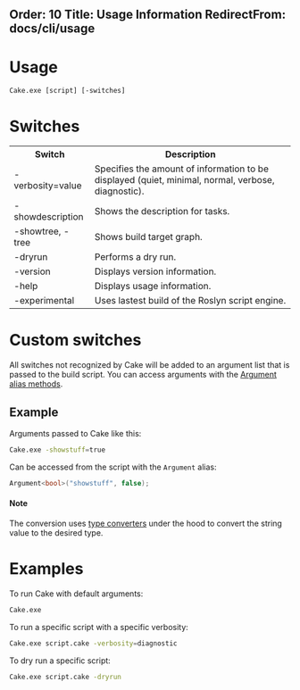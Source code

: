 Order: 10
Title: Usage Information
RedirectFrom: docs/cli/usage
---

# Usage

    Cake.exe [script] [-switches]

# Switches

<table class="table table-bordered table-striped">
    <tbody>
        <tr>
          <th><b>Switch</b></th>
          <th><b>Description</b></th>
        </tr>
        <tr>
            <td class="col-md-6">-verbosity=value</a></td>
            <td class="col-md-6">Specifies the amount of information to be displayed (quiet, minimal, normal, verbose, diagnostic).</td>
        </tr>
        <tr>
            <td class="col-md-6">-showdescription</a></td>
            <td class="col-md-6">Shows the description for tasks.</td>
        </tr>
        <tr>
            <td class="col-md-6">-showtree, -tree</a></td>
            <td class="col-md-6">Shows build target graph.</td>
        </tr>
        <tr>
            <td class="col-md-6">-dryrun</a></td>
            <td class="col-md-6">Performs a dry run.</td>
        </tr>
        <tr>
            <td class="col-md-6">-version</a></td>
            <td class="col-md-6">Displays version information.</td>
        </tr>
        <tr>
            <td class="col-md-6">-help</a></td>
            <td class="col-md-6">Displays usage information.</td>
        </tr>
        <tr>
            <td class="col-md-6">-experimental</a></td>
            <td class="col-md-6">Uses lastest build of the Roslyn script engine.</td>
        </tr>
    </tbody>
</table>

# Custom switches

All switches not recognized by Cake will be added to an argument list that is passed to the build script. You can access arguments with the [Argument alias methods](/dsl/arguments).

## Example

Arguments passed to Cake like this:

```bash
Cake.exe -showstuff=true
```

Can be accessed from the script with the `Argument` alias:

```csharp
Argument<bool>("showstuff", false);
```

<div class="attention attention-note">
    <h4>Note</h4>
    <p>
        The conversion uses <a href="https://msdn.microsoft.com/en-us/library/system.componentmodel.typeconverter">type converters</a> under the hood to convert the string value to the desired type.
    </p>
</div>

# Examples

To run Cake with default arguments:

```bash
Cake.exe
```

To run a specific script with a specific verbosity:

```bash
Cake.exe script.cake -verbosity=diagnostic
```

To dry run a specific script:

```bash
Cake.exe script.cake -dryrun
```
